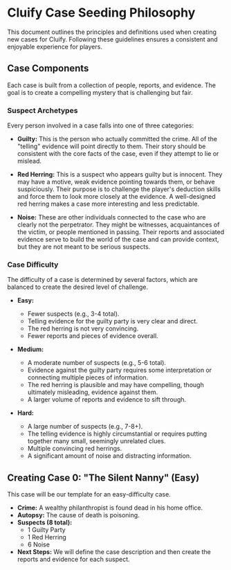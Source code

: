 # Cluify Case Seeding Philosophy

This document outlines the principles and definitions used when creating new cases for Cluify. Following these guidelines ensures a consistent and enjoyable experience for players.

## Case Components

Each case is built from a collection of people, reports, and evidence. The goal is to create a compelling mystery that is challenging but fair.

### Suspect Archetypes

Every person involved in a case falls into one of three categories:

*   **Guilty:** This is the person who actually committed the crime. All of the "telling" evidence will point directly to them. Their story should be consistent with the core facts of the case, even if they attempt to lie or mislead.

*   **Red Herring:** This is a suspect who appears guilty but is innocent. They may have a motive, weak evidence pointing towards them, or behave suspiciously. Their purpose is to challenge the player's deduction skills and force them to look more closely at the evidence. A well-designed red herring makes a case more interesting and less predictable.

*   **Noise:** These are other individuals connected to the case who are clearly not the perpetrator. They might be witnesses, acquaintances of the victim, or people mentioned in passing. Their reports and associated evidence serve to build the world of the case and can provide context, but they are not meant to be serious suspects.

### Case Difficulty

The difficulty of a case is determined by several factors, which are balanced to create the desired level of challenge.

*   **Easy:**
    *   Fewer suspects (e.g., 3-4 total).
    *   Telling evidence for the guilty party is very clear and direct.
    *   The red herring is not very convincing.
    *   Fewer reports and pieces of evidence overall.

*   **Medium:**
    *   A moderate number of suspects (e.g., 5-6 total).
    *   Evidence against the guilty party requires some interpretation or connecting multiple pieces of information.
    *   The red herring is plausible and may have compelling, though ultimately misleading, evidence against them.
    *   A larger volume of reports and evidence to sift through.

*   **Hard:**
    *   A large number of suspects (e.g., 7-8+).
    *   The telling evidence is highly circumstantial or requires putting together many small, seemingly unrelated clues.
    *   Multiple convincing red herrings.
    *   A significant amount of noise and distracting information.

## Creating Case 0: "The Silent Nanny" (Easy)

This case will be our template for an easy-difficulty case.

*   **Crime:** A wealthy philanthropist is found dead in his home office.
*   **Autopsy:** The cause of death is poisoning.
*   **Suspects (8 total):**
    *   1 Guilty Party
    *   1 Red Herring
    *   6 Noise
*   **Next Steps:** We will define the case description and then create the reports and evidence for each suspect. 